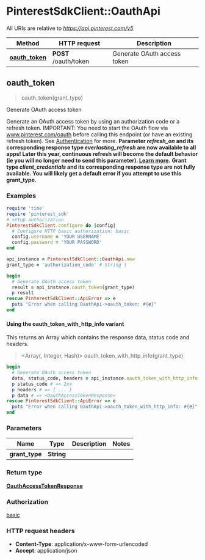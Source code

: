 # PinterestSdkClient::OauthApi

All URIs are relative to *https://api.pinterest.com/v5*

| Method | HTTP request | Description |
| ------ | ------------ | ----------- |
| [**oauth_token**](OauthApi.md#oauth_token) | **POST** /oauth/token | Generate OAuth access token |


## oauth_token

> <OauthAccessTokenResponse> oauth_token(grant_type)

Generate OAuth access token

Generate an OAuth access token by using an authorization code or a refresh token.  IMPORTANT: You need to start the OAuth flow via www.pinterest.com/oauth before calling this endpoint (or have an existing refresh token).  See <a href='/docs/getting-started/authentication-and-scopes/'>Authentication</a> for more.  <strong>Parameter <i>refresh_on</i> and its corresponding response type <i>everlasting_refresh</i> are now available to all apps! Later this year, continuous refresh will become the default behavior (ie you will no longer need to send this parameter). <a href='/docs/getting-started/beta-and-advanced-access/'>Learn more</a>.</strong>  <strong>Grant type <i>client_credentials</i> and its corresponding response type are not fully available. You will likely get a default error if you attempt to use this grant_type.</strong>

### Examples

```ruby
require 'time'
require 'pinterest_sdk'
# setup authorization
PinterestSdkClient.configure do |config|
  # Configure HTTP basic authorization: basic
  config.username = 'YOUR USERNAME'
  config.password = 'YOUR PASSWORD'
end

api_instance = PinterestSdkClient::OauthApi.new
grant_type = 'authorization_code' # String | 

begin
  # Generate OAuth access token
  result = api_instance.oauth_token(grant_type)
  p result
rescue PinterestSdkClient::ApiError => e
  puts "Error when calling OauthApi->oauth_token: #{e}"
end
```

#### Using the oauth_token_with_http_info variant

This returns an Array which contains the response data, status code and headers.

> <Array(<OauthAccessTokenResponse>, Integer, Hash)> oauth_token_with_http_info(grant_type)

```ruby
begin
  # Generate OAuth access token
  data, status_code, headers = api_instance.oauth_token_with_http_info(grant_type)
  p status_code # => 2xx
  p headers # => { ... }
  p data # => <OauthAccessTokenResponse>
rescue PinterestSdkClient::ApiError => e
  puts "Error when calling OauthApi->oauth_token_with_http_info: #{e}"
end
```

### Parameters

| Name | Type | Description | Notes |
| ---- | ---- | ----------- | ----- |
| **grant_type** | **String** |  |  |

### Return type

[**OauthAccessTokenResponse**](OauthAccessTokenResponse.md)

### Authorization

[basic](../README.md#basic)

### HTTP request headers

- **Content-Type**: application/x-www-form-urlencoded
- **Accept**: application/json

